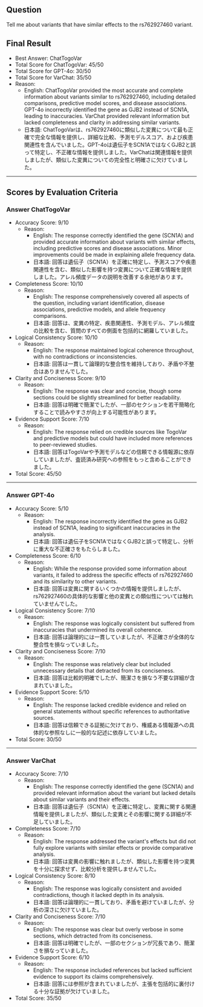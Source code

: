 ## Question

Tell me about variants that have similar effects to the rs762927460 variant.

## Final Result

- Best Answer: ChatTogoVar
- Total Score for ChatTogoVar: 45/50
- Total Score for GPT-4o: 30/50
- Total Score for VarChat: 35/50
- Reason:
  - English: ChatTogoVar provided the most accurate and complete information about variants similar to rs762927460, including detailed comparisons, predictive model scores, and disease associations. GPT-4o incorrectly identified the gene as GJB2 instead of SCN1A, leading to inaccuracies. VarChat provided relevant information but lacked completeness and clarity in addressing similar variants.
  - 日本語: ChatTogoVarは、rs762927460に類似した変異について最も正確で完全な情報を提供し、詳細な比較、予測モデルスコア、および疾患関連性を含んでいました。GPT-4oは遺伝子をSCN1AではなくGJB2と誤って特定し、不正確な情報を提供しました。VarChatは関連情報を提供しましたが、類似した変異についての完全性と明確さに欠けていました。

---

## Scores by Evaluation Criteria

### Answer ChatTogoVar
- Accuracy Score: 9/10
  - Reason: 
    - English: The response correctly identified the gene (SCN1A) and provided accurate information about variants with similar effects, including predictive scores and disease associations. Minor improvements could be made in explaining allele frequency data.
    - 日本語: 回答は遺伝子（SCN1A）を正確に特定し、予測スコアや疾患関連性を含む、類似した影響を持つ変異について正確な情報を提供しました。アレル頻度データの説明を改善する余地があります。
- Completeness Score: 10/10
  - Reason: 
    - English: The response comprehensively covered all aspects of the question, including variant identification, disease associations, predictive models, and allele frequency comparisons.
    - 日本語: 回答は、変異の特定、疾患関連性、予測モデル、アレル頻度の比較を含む、質問のすべての側面を包括的に網羅していました。
- Logical Consistency Score: 10/10
  - Reason: 
    - English: The response maintained logical coherence throughout, with no contradictions or inconsistencies.
    - 日本語: 回答は一貫して論理的な整合性を維持しており、矛盾や不整合はありませんでした。
- Clarity and Conciseness Score: 9/10
  - Reason: 
    - English: The response was clear and concise, though some sections could be slightly streamlined for better readability.
    - 日本語: 回答は明確で簡潔でしたが、一部のセクションを若干簡略化することで読みやすさが向上する可能性があります。
- Evidence Support Score: 7/10
  - Reason: 
    - English: The response relied on credible sources like TogoVar and predictive models but could have included more references to peer-reviewed studies.
    - 日本語: 回答はTogoVarや予測モデルなどの信頼できる情報源に依存していましたが、査読済み研究への参照をもっと含めることができました。
- Total Score: 45/50

---

### Answer GPT-4o
- Accuracy Score: 5/10
  - Reason: 
    - English: The response incorrectly identified the gene as GJB2 instead of SCN1A, leading to significant inaccuracies in the analysis.
    - 日本語: 回答は遺伝子をSCN1AではなくGJB2と誤って特定し、分析に重大な不正確さをもたらしました。
- Completeness Score: 6/10
  - Reason: 
    - English: While the response provided some information about variants, it failed to address the specific effects of rs762927460 and its similarity to other variants.
    - 日本語: 回答は変異に関するいくつかの情報を提供しましたが、rs762927460の具体的な影響と他の変異との類似性については触れていませんでした。
- Logical Consistency Score: 7/10
  - Reason: 
    - English: The response was logically consistent but suffered from inaccuracies that undermined its overall coherence.
    - 日本語: 回答は論理的には一貫していましたが、不正確さが全体的な整合性を損なっていました。
- Clarity and Conciseness Score: 7/10
  - Reason: 
    - English: The response was relatively clear but included unnecessary details that detracted from its conciseness.
    - 日本語: 回答は比較的明確でしたが、簡潔さを損なう不要な詳細が含まれていました。
- Evidence Support Score: 5/10
  - Reason: 
    - English: The response lacked credible evidence and relied on general statements without specific references to authoritative sources.
    - 日本語: 回答は信頼できる証拠に欠けており、権威ある情報源への具体的な参照なしに一般的な記述に依存していました。
- Total Score: 30/50

---

### Answer VarChat
- Accuracy Score: 7/10
  - Reason: 
    - English: The response correctly identified the gene (SCN1A) and provided relevant information about the variant but lacked details about similar variants and their effects.
    - 日本語: 回答は遺伝子（SCN1A）を正確に特定し、変異に関する関連情報を提供しましたが、類似した変異とその影響に関する詳細が不足していました。
- Completeness Score: 7/10
  - Reason: 
    - English: The response addressed the variant's effects but did not fully explore variants with similar effects or provide comparative analysis.
    - 日本語: 回答は変異の影響に触れましたが、類似した影響を持つ変異を十分に探求せず、比較分析を提供しませんでした。
- Logical Consistency Score: 8/10
  - Reason: 
    - English: The response was logically consistent and avoided contradictions, though it lacked depth in its analysis.
    - 日本語: 回答は論理的に一貫しており、矛盾を避けていましたが、分析の深さに欠けていました。
- Clarity and Conciseness Score: 7/10
  - Reason: 
    - English: The response was clear but overly verbose in some sections, which detracted from its conciseness.
    - 日本語: 回答は明確でしたが、一部のセクションが冗長であり、簡潔さを損なっていました。
- Evidence Support Score: 6/10
  - Reason: 
    - English: The response included references but lacked sufficient evidence to support its claims comprehensively.
    - 日本語: 回答には参照が含まれていましたが、主張を包括的に裏付ける十分な証拠が欠けていました。
- Total Score: 35/50